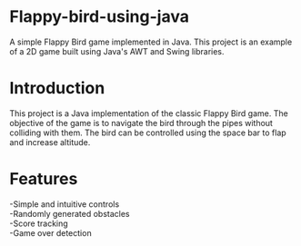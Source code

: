 # Flappy-bird-using-java
A simple Flappy Bird game implemented in Java. This project is an example of a 2D game built using Java's AWT and Swing libraries.
<br>
# Introduction
This project is a Java implementation of the classic Flappy Bird game. The objective of the game is to navigate the bird through the pipes without colliding with them. The bird can be controlled using the space bar to flap and increase altitude.
<br>
# Features
-Simple and intuitive controls <br>
-Randomly generated obstacles <br>
-Score tracking <br>
-Game over detection
